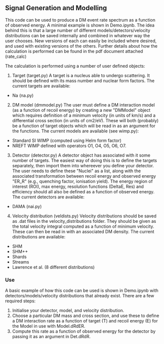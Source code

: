 ## Signal Generation and Modelling

This code can be used to produce a DM event rate spectrum as a function of observed energy. A minimal example is shown in Demo.ipynb. The idea behind this is that a large number of different models/detectors/velocity distributions can be saved internally and combined in whatever way the user chooses. New versions of each can easily be included where desired, and used with existing versions of the others.
Further details about how the calculation is performed can be found in the pdf document attached (rate_calc)

The calculation is performed using a number of user defined objects:

1. Target (target.py)
A target is a nucleus able to undergo scattering. It should be defined with its mass number and nuclear form factors.
The current targets are available:
- Na (na.py)

2. DM model (dmmodel.py)
The user must define a DM interaction model (as a function of recoil energy) by creating a new "DMModel" object which requires definition of a minimum velocity (in units of km/s) and a differential cross section (in units of cm2/eV). These will both (probably) be a function of target objects which will be read in as an argument for the functions.
The current models are available (see wimp.py):
- Standard SI WIMP (computed using Helm form factor)
- NREFT WIMP defined with operators O1, O4, O5, O6, O7.

3. Detector (detector.py)
A detector object has associated with it some number of targets. The easiest way of doing this is to define the targets separately, then import them into whereever you define your detector. The user needs to define these "Nuclei" as a list, along with the associated transformation between recoil energy and observed energy "ER_R" (e.g., quenching factor, ionisation yield). The energy region of interest (ROI), max energy, resolution functions (DeltaE, Res) and efficiency should all also be defined as a function of observed energy.
The current detectors are available:
- DAMA (nai.py)

4. Velocity distribution (veldists.py)
Velocity distributions should be saved as .dat files in the velocity_distributions folder. They should be given as the total velocity integral computed as a function of minimum velocity. These can then be read in with an associated DM density.
The current distributions are available:
- SHM
- SHM++
- Shards
- Streams
- Lawrence et al. (8 different distributions)

### Use
A basic example of how this code can be used is shown in Demo.ipynb with detectors/models/velocity distributions that already exist. There are a few required steps:
1. Initialise your detector, model, and velocity distribution.
2. Choose a particular DM mass and cross section, and use these to define a DM interaction rate as a function of target (T) and recoil energy (E) for the Model in use with Model.dRdER.
3. Compute this rate as a function of observed energy for the detector by passing it as an argument in Det.dRdR.